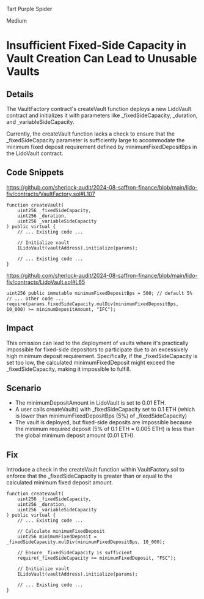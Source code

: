 Tart Purple Spider

Medium

# Insufficient Fixed-Side Capacity in Vault Creation Can Lead to Unusable Vaults

## Details

The VaultFactory contract's createVault function deploys a new LidoVault contract and initializes it with parameters like _fixedSideCapacity, _duration, and _variableSideCapacity.

Currently, the createVault function lacks a check to ensure that the _fixedSideCapacity parameter is sufficiently large to accommodate the minimum fixed deposit requirement defined by minimumFixedDepositBps in the LidoVault contract.

## Code Snippets

https://github.com/sherlock-audit/2024-08-saffron-finance/blob/main/lido-fiv/contracts/VaultFactory.sol#L107

```solidity
function createVault(
    uint256 _fixedSideCapacity,
    uint256 _duration,
    uint256 _variableSideCapacity
) public virtual {
    // ... Existing code ...

    // Initialize vault
    ILidoVault(vaultAddress).initialize(params);

    // ... Existing code ...
}
```

https://github.com/sherlock-audit/2024-08-saffron-finance/blob/main/lido-fiv/contracts/LidoVault.sol#L65

```solidity
uint256 public immutable minimumFixedDepositBps = 500; // default 5%
// ... other code ...
require(params.fixedSideCapacity.mulDiv(minimumFixedDepositBps, 10_000) >= minimumDepositAmount, "IFC");
```

## Impact

This omission can lead to the deployment of vaults where it's practically impossible for fixed-side depositors to participate due to an excessively high minimum deposit requirement. Specifically, if the _fixedSideCapacity is set too low, the calculated minimumFixedDeposit might exceed the _fixedSideCapacity, making it impossible to fulfill.

## Scenario

- The minimumDepositAmount in LidoVault is set to 0.01 ETH.
- A user calls createVault() with _fixedSideCapacity set to 0.1 ETH (which is lower than minimumFixedDepositBps (5%) of _fixedSideCapacity)
- The vault is deployed, but fixed-side deposits are impossible because the minimum required deposit (5% of 0.1 ETH = 0.005 ETH) is less than the global minimum deposit amount (0.01 ETH).

## Fix

Introduce a check in the createVault function within VaultFactory.sol to enforce that the _fixedSideCapacity is greater than or equal to the calculated minimum fixed deposit amount.

```solidity
function createVault(
    uint256 _fixedSideCapacity,
    uint256 _duration,
    uint256 _variableSideCapacity
) public virtual {
    // ... Existing code ...

    // Calculate minimumFixedDeposit
    uint256 minimumFixedDeposit = _fixedSideCapacity.mulDiv(minimumFixedDepositBps, 10_000);

    // Ensure _fixedSideCapacity is sufficient
    require(_fixedSideCapacity >= minimumFixedDeposit, "FSC");

    // Initialize vault
    ILidoVault(vaultAddress).initialize(params);

    // ... Existing code ...
}
```